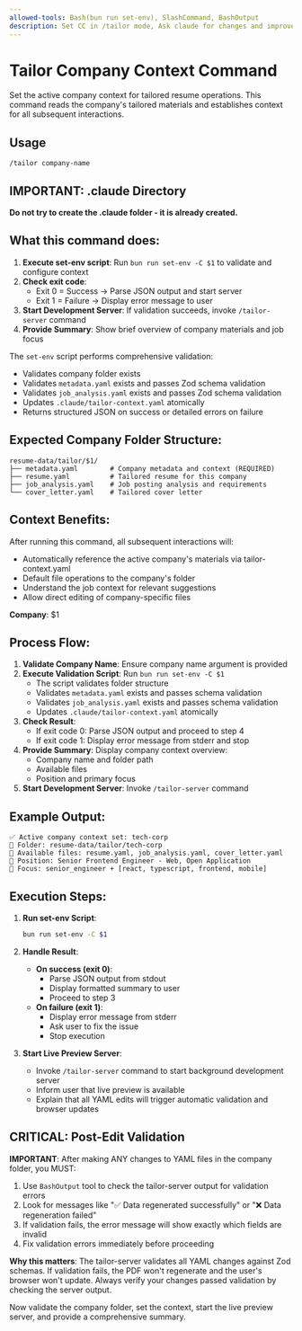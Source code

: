 ```yaml
---
allowed-tools: Bash(bun run set-env), SlashCommand, BashOutput
description: Set CC in /tailor mode, Ask claude for changes and improvements to the application assets  | argument-hint company-name
---
```


# Tailor Company Context Command

Set the active company context for tailored resume operations. This command reads the company's tailored materials and establishes context for all subsequent interactions.

## Usage

```
/tailor company-name
```

## IMPORTANT: .claude Directory

**Do not try to create the .claude folder - it is already created.**

## What this command does:

1. **Execute set-env script**: Run `bun run set-env -C $1` to validate and configure context
2. **Check exit code**:
   - Exit 0 = Success → Parse JSON output and start server
   - Exit 1 = Failure → Display error message to user
3. **Start Development Server**: If validation succeeds, invoke `/tailor-server` command
4. **Provide Summary**: Show brief overview of company materials and job focus

The `set-env` script performs comprehensive validation:

- Validates company folder exists
- Validates `metadata.yaml` exists and passes Zod schema validation
- Validates `job_analysis.yaml` exists and passes Zod schema validation
- Updates `.claude/tailor-context.yaml` atomically
- Returns structured JSON on success or detailed errors on failure

## Expected Company Folder Structure:

```
resume-data/tailor/$1/
├── metadata.yaml        # Company metadata and context (REQUIRED)
├── resume.yaml          # Tailored resume for this company
├── job_analysis.yaml    # Job posting analysis and requirements
└── cover_letter.yaml    # Tailored cover letter
```

## Context Benefits:

After running this command, all subsequent interactions will:

- Automatically reference the active company's materials via tailor-context.yaml
- Default file operations to the company's folder
- Understand the job context for relevant suggestions
- Allow direct editing of company-specific files

**Company**: $1

## Process Flow:

1. **Validate Company Name**: Ensure company name argument is provided
2. **Execute Validation Script**: Run `bun run set-env -C $1`
   - The script validates folder structure
   - Validates `metadata.yaml` exists and passes schema validation
   - Validates `job_analysis.yaml` exists and passes schema validation
   - Updates `.claude/tailor-context.yaml` atomically
3. **Check Result**:
   - If exit code 0: Parse JSON output and proceed to step 4
   - If exit code 1: Display error message from stderr and stop
4. **Provide Summary**: Display company context overview:
   - Company name and folder path
   - Available files
   - Position and primary focus
5. **Start Development Server**: Invoke `/tailor-server` command

## Example Output:

```
✅ Active company context set: tech-corp
📁 Folder: resume-data/tailor/tech-corp
📄 Available files: resume.yaml, job_analysis.yaml, cover_letter.yaml
🎯 Position: Senior Frontend Engineer - Web, Open Application
🔧 Focus: senior_engineer + [react, typescript, frontend, mobile]
```

## Execution Steps:

1. **Run set-env Script**:

   ```bash
   bun run set-env -C $1
   ```

2. **Handle Result**:
   - **On success (exit 0)**:
     - Parse JSON output from stdout
     - Display formatted summary to user
     - Proceed to step 3
   - **On failure (exit 1)**:
     - Display error message from stderr
     - Ask user to fix the issue
     - Stop execution

3. **Start Live Preview Server**:
   - Invoke `/tailor-server` command to start background development server
   - Inform user that live preview is available
   - Explain that all YAML edits will trigger automatic validation and browser updates

## CRITICAL: Post-Edit Validation

**IMPORTANT**: After making ANY changes to YAML files in the company folder, you MUST:

1. Use `BashOutput` tool to check the tailor-server output for validation errors
2. Look for messages like "✅ Data regenerated successfully" or "❌ Data regeneration failed"
3. If validation fails, the error message will show exactly which fields are invalid
4. Fix validation errors immediately before proceeding

**Why this matters**: The tailor-server validates all YAML changes against Zod schemas. If validation fails, the PDF won't regenerate and the user's browser won't update. Always verify your changes passed validation by checking the server output.

Now validate the company folder, set the context, start the live preview server, and provide a comprehensive summary.
